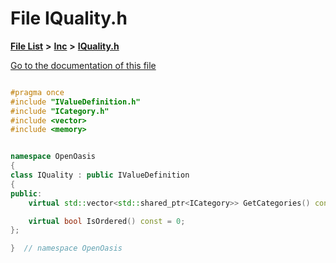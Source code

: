 

# File IQuality.h

[**File List**](files.md) **>** [**Inc**](dir_e48a3e9a07fc2444cdac51c67822643f.md) **>** [**IQuality.h**](_i_quality_8h.md)

[Go to the documentation of this file](_i_quality_8h.md)


```C++

#pragma once
#include "IValueDefinition.h"
#include "ICategory.h"
#include <vector>
#include <memory>


namespace OpenOasis
{
class IQuality : public IValueDefinition
{
public:
    virtual std::vector<std::shared_ptr<ICategory>> GetCategories() const = 0;

    virtual bool IsOrdered() const = 0;
};

}  // namespace OpenOasis
```


